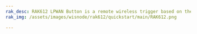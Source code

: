 ```yaml
---
rak_desc: RAK612 LPWAN Button is a remote wireless trigger based on the LoRaWAN protocol. It offers long-range wireless connectivity, long battery life, and four programmable buttons, making it suitable for several Smart Home applications.
rak_img: /assets/images/wisnode/rak612/quickstart/main/RAK612.png

---
```


<rk-redirect to="/Product-Categories/WisNode/RAK612/Overview/" />